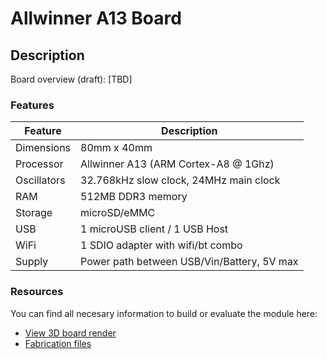 # Allwinner A13 Board

## Description

Board overview (draft):
[TBD]

### Features

| Feature | Description |
| --- | --- |
| Dimensions | 80mm x 40mm |
| Processor | Allwinner A13 (ARM Cortex-A8 @ 1Ghz) |
| Oscillators | 32.768kHz slow clock, 24MHz main clock |
| RAM | 512MB DDR3 memory |
| Storage | microSD/eMMC |
| USB | 1 microUSB client / 1 USB Host |
| WiFi | 1 SDIO adapter with wifi/bt combo |
| Supply | Power path between USB/Vin/Battery, 5V max |
 
### Resources
You can find all necesary information to build or evaluate the module here:
   - [View 3D board render](https://a360.co/)
   - [Fabrication files](https://github.com/vd-rd/sbc_alw_a13/releases)

